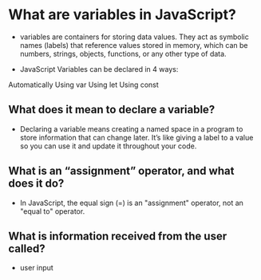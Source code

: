 # What are variables in JavaScript?

+ variables are containers for storing data values. They act as symbolic names (labels) that reference values stored in memory, which can be numbers, strings, objects, functions, or any other type of data.

+ JavaScript Variables can be declared in 4 ways:

Automatically
Using var
Using let
Using const

## What does it mean to declare a variable?

+ Declaring a variable means creating a named space in a program to store information that can change later. It’s like giving a label to a value so you can use it and update it throughout your code.

## What is an “assignment” operator, and what does it do?

+ In JavaScript, the equal sign (=) is an "assignment" operator, not an "equal to" operator.

## What is information received from the user called?

+ user input
